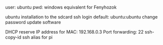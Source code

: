 user: ubuntu
pwd: windows equivalent for Fenyhozok

ubuntu installation to the sdcard
ssh login default: ubuntu:ubuntu
change password
update software

DHCP reserve IP address for MAC: 192.168.0.3
Port forwarding: 22
ssh-copy-id
ssh alias for pi
